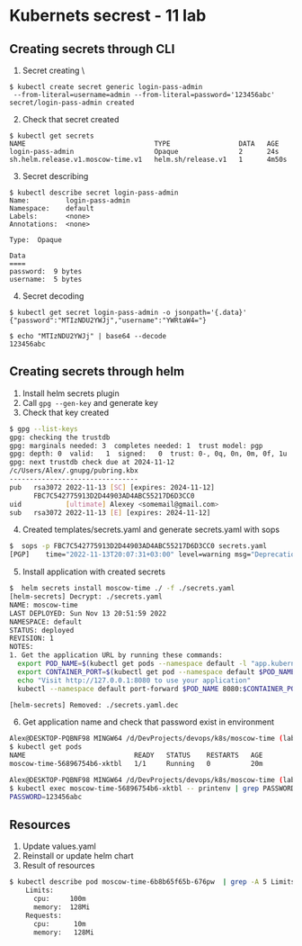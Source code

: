 # Kubernets secrest - 11 lab
## Creating secrets through CLI
1) Secret creating \
```
$ kubectl create secret generic login-pass-admin
 --from-literal=username=admin --from-literal=password='123456abc'
secret/login-pass-admin created
```
2) Check that secret created
```
$ kubectl get secrets
NAME                                TYPE                 DATA   AGE
login-pass-admin                    Opaque               2      24s
sh.helm.release.v1.moscow-time.v1   helm.sh/release.v1   1      4m50s
```
3) Secret describing
```
$ kubectl describe secret login-pass-admin
Name:         login-pass-admin
Namespace:    default
Labels:       <none>
Annotations:  <none>

Type:  Opaque

Data
====
password:  9 bytes
username:  5 bytes
```
4) Secret decoding
```
$ kubectl get secret login-pass-admin -o jsonpath='{.data}'
{"password":"MTIzNDU2YWJj","username":"YWRtaW4="}
```
```
$ echo "MTIzNDU2YWJj" | base64 --decode
123456abc
```
## Creating secrets through helm

1) Install helm secrets plugin
2) Call `gpg --gen-key` and generate key
3) Check that key created
```bash
$ gpg --list-keys
gpg: checking the trustdb
gpg: marginals needed: 3  completes needed: 1  trust model: pgp
gpg: depth: 0  valid:   1  signed:   0  trust: 0-, 0q, 0n, 0m, 0f, 1u
gpg: next trustdb check due at 2024-11-12
/c/Users/Alex/.gnupg/pubring.kbx
--------------------------------
pub   rsa3072 2022-11-13 [SC] [expires: 2024-11-12]
      FBC7C542775913D2D44903AD4ABC55217D6D3CC0
uid           [ultimate] Alexey <somemail@gmail.com>
sub   rsa3072 2022-11-13 [E] [expires: 2024-11-12]
```
4) Created templates/secrets.yaml and generate secrets.yaml with sops
```bash
$  sops -p FBC7C542775913D2D44903AD4ABC55217D6D3CC0 secrets.yaml
[PGP]    time="2022-11-13T20:07:31+03:00" level=warning msg="Deprecation Warning: GPG key fetching from a keyserver within sops will be removed in a future version of sops. See https://github.com/mozilla/sops/issues/727 for more information."
```
5) Install application with created secrets
```bash
$  helm secrets install moscow-time ./ -f ./secrets.yaml
[helm-secrets] Decrypt: ./secrets.yaml
NAME: moscow-time
LAST DEPLOYED: Sun Nov 13 20:51:59 2022
NAMESPACE: default
STATUS: deployed
REVISION: 1
NOTES:
1. Get the application URL by running these commands:
  export POD_NAME=$(kubectl get pods --namespace default -l "app.kubernetes.io/name=moscow-time,app.kubernetes.io/instance=moscow-time" -o jsonpath="{.items[0].metadata.name}")
  export CONTAINER_PORT=$(kubectl get pod --namespace default $POD_NAME -o jsonpath="{.spec.containers[0].ports[0].containerPort}")
  echo "Visit http://127.0.0.1:8080 to use your application"
  kubectl --namespace default port-forward $POD_NAME 8080:$CONTAINER_PORT

[helm-secrets] Removed: ./secrets.yaml.dec
```
6) Get application name and check that password exist in environment
```bash
Alex@DESKTOP-PQBNF98 MINGW64 /d/DevProjects/devops/k8s/moscow-time (lab11)
$ kubectl get pods
NAME                           READY   STATUS    RESTARTS   AGE
moscow-time-56896754b6-xktbl   1/1     Running   0          20m

Alex@DESKTOP-PQBNF98 MINGW64 /d/DevProjects/devops/k8s/moscow-time (lab11)
$ kubectl exec moscow-time-56896754b6-xktbl -- printenv | grep PASSWORD
PASSWORD=123456abc
```
## Resources
1) Update values.yaml
2) Reinstall or update helm chart
3) Result of resources
```bash
$ kubectl describe pod moscow-time-6b8b65f65b-676pw  | grep -A 5 Limits
    Limits:
      cpu:     100m
      memory:  128Mi
    Requests:
      cpu:      10m
      memory:   128Mi

```